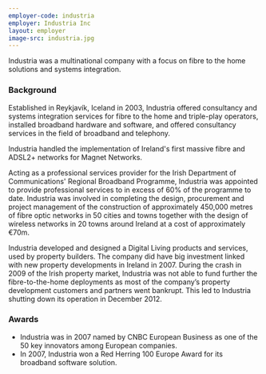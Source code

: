 ```yaml
---
employer-code: industria
employer: Industria Inc
layout: employer
image-src: industria.jpg
---
```

Industria was a multinational company with a focus on fibre to the home solutions and systems integration.

### Background
Established in Reykjavík, Iceland in 2003, Industria offered consultancy and systems integration services for fibre to the home and triple-play operators, installed broadband hardware and software, and offered consultancy services in the field of broadband and telephony.

Industria handled the implementation of Ireland's first massive fibre and ADSL2+ networks for Magnet Networks.

Acting as a professional services provider for the Irish Department of Communications' Regional Broadband Programme, Industria was appointed to provide professional services to in excess of 60% of the programme to date. Industria was involved in completing the design, procurement and project management of the construction of approximately 450,000 metres of fibre optic networks in 50 cities and towns together with the design of wireless networks in 20 towns around Ireland at a cost of approximately €70m.

Industria developed and designed a Digital Living products and services, used by property builders. The company did have big investment linked with new property developments in Ireland in 2007. During the crash in 2009 of the Irish property market, Industria was not able to fund further the fibre-to-the-home deployments as most of the company’s property development customers and partners went bankrupt. This led to Industria shutting down its operation in December 2012.

### Awards
* Industria was in 2007 named by CNBC European Business as one of the 50 key innovators among European companies.
* In 2007, Industria won a Red Herring 100 Europe Award for its broadband software solution.
